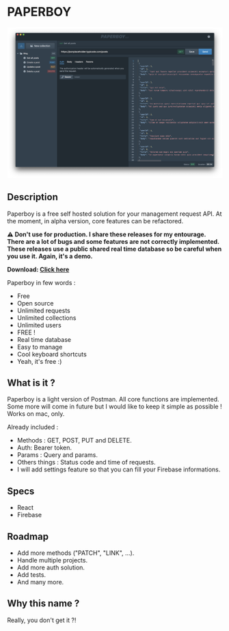 
# PAPERBOY
![paperboy](paperboy.png)

## Description
Paperboy is a free self hosted solution for your management request API. At the moment, in alpha version, core features can be refactored.

**⚠️ Don't use for production. I share these releases for my entourage. There are a lot of bugs and some features are not correctly implemented.
These releases use a public shared real time database so be careful when you use it. Again, it's a demo.**

**Download: [Click here](https://github.com/stevenpersia/paperboy-alpha-releases/releases/)**

Paperboy in few words :

-   Free
-   Open source
-   Unlimited requests
-   Unlimited collections
-   Unlimited users
-   FREE !
-   Real time database
-   Easy to manage
-   Cool keyboard shortcuts
-   Yeah, it's free :)


## What is it ?
Paperboy is a light version of Postman. All core functions are implemented. Some more will come in future but I would like to keep it simple as possible ! Works on mac, only.

Already included :
- Methods : GET, POST, PUT and DELETE.
- Auth: Bearer token.
- Params : Query and params.
- Others things : Status code and time of requests.
- I will add settings feature so that you can fill your Firebase informations.

## Specs

-   React
-   Firebase

## Roadmap
-   Add more methods ("PATCH", "LINK", ...).
-   Handle multiple projects.
-   Add more auth solution.
-   Add tests.
-   And many more.

## Why this name ?
Really, you don't get it ?!
